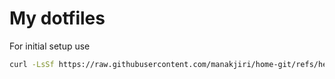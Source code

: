 # My dotfiles

For initial setup use
```sh
curl -LsSf https://raw.githubusercontent.com/manakjiri/home-git/refs/heads/main/.home-git-setup | sh
```
